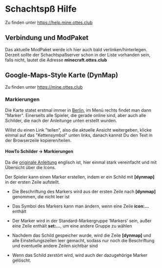 # Schachtspß Hilfe

Zu finden unter https://help.mine.ottes.club

## Verbindung und ModPaket

Das aktuelle ModPaket werde ich hier auch bald verlinken/hinterlegen. Derzeit sollte der Schachtspaßserver schon in der Liste vorhanden sein, falls nicht, lautet die Adresse **minecraft.ottes.club**

## Google-Maps-Style Karte (DynMap)

Zu finden unter https://mine.ottes.club

### Markierungen

Die Karte statet erstmal immer in [Berlin](<[https://foo](https://mine.ottes.club/#Schachtspa%C3%9F;flat;-2899,64,-8328;4)>), im Menü rechts findet man dann "Marker". Einerseits alle Spieler, die gerade online sind, aber auch alle Schilder, die nach der Anleitunge unten erstellt wurden.

Willst du einen Link "teilen", also die aktuelle Ansicht weitergeben, klicke einmal auf das "Kettensymbol" unten links, danach kannst Du den Text in der Browserzeile kopieren/teilen.

#### HowTo Schilder -> Markierungen

Da die [originale Anleitung](https://github.com/webbukkit/dynmap/wiki/Component-Configuration#mc-enablesigns) englisch ist, hier einmal stark vereinfacht und mit Übersicht über die Icons.

Der Spieler kann einen Marker erstellen, indem er ein Schild mit **[dynmap]** in der ersten Zeile aufstellt.

- Die Beschriftung des Markers wird aus der ersten Zeile nach **[dynmap]** genommen, die nicht leer ist

- Das Symbol des Markers kann man ändern, wenn eine Zeile **icon:...** enthält

- Der Marker wird in der Standard-Markergruppe 'Markers' sein, außer eine Zeile enthält **set:...**, um eine andere Gruppe zu wählen

- Nachdem das Schild gespeicher wurde, wird die Zeile **[dynmap]** und alle Einstellungszeilen leer gemacht, sodass nur noch die Beschriftung und eventuelle andere Zeilen sichtbar sind
- Wenn das Schild zerstört wird, wird auch der dazugehörige Marker gelöscht.
